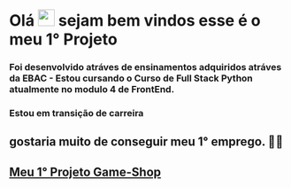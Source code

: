 <h1 align="left">Olá <img src="https://raw.githubusercontent.com/kaueMarques/kaueMarques/master/hi.gif" height="30px"> sejam bem vindos esse é o meu  1° Projeto</h1>


<h3> Foi desenvolvido atráves de ensinamentos adquiridos atráves da EBAC - Estou cursando o Curso de Full Stack Python atualmente no modulo 4 de FrontEnd.</h3> 
<h3> Estou em transição de carreira <h2> gostaria muito de conseguir meu 1° emprego. 👨‍💻<h2>  


  
 [Meu 1° Projeto Game-Shop](https://1-projeto-game-shop.vercel.app/) 
